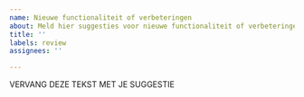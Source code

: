 ```yaml
---
name: Nieuwe functionaliteit of verbeteringen
about: Meld hier suggesties voor nieuwe functionaliteit of verbeteringen
title: ''
labels: review
assignees: ''

---
```


<!--
Om je goed te helpen:
- Zoek eerst in bestaande (of gesloten) issues of je suggestie al aan bod is geweest: https://github.com/dsmrreader/dsmr-reader/issues?q=
-->

VERVANG DEZE TEKST MET JE SUGGESTIE
